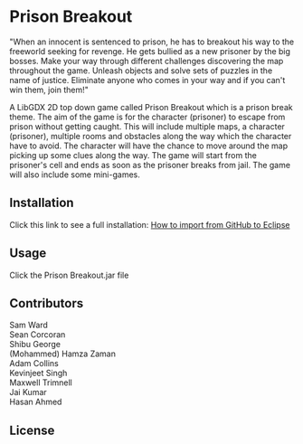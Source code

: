# Prison Breakout

"When an innocent is sentenced to prison, he has to breakout his way to the freeworld seeking for revenge. He gets bullied as a new prisoner by the big bosses. Make your way through different challenges discovering the map throughout the game. Unleash objects and solve sets of puzzles in the name of justice. Eliminate anyone who comes in your way and if you can't win them, join them!"

A LibGDX 2D top down game called Prison Breakout which is a prison break theme. The aim of the game is for the character (prisoner) to escape from prison without getting caught. This will include multiple maps, a character (prisoner), multiple rooms and obstacles along the way which the character have to avoid. The character will have the chance to move around the map picking up some clues along the way. The game will start from the prisoner's cell and ends as soon as the prisoner breaks from jail. The game will also include some mini-games.

## Installation

Click this link to see a full installation: [How to import from GitHub to Eclipse](https://github.com/zamanmh1/g10project/wiki/How-to-import-from-Git-to-Eclipse)


## Usage

Click the Prison Breakout.jar file

## Contributors

Sam Ward <br/>
Sean Corcoran <br/>
Shibu George <br/>
(Mohammed) Hamza Zaman <br/>
Adam Collins <br/>
Kevinjeet Singh <br/>
Maxwell Trimnell <br/>
Jai Kumar <br/>
Hasan Ahmed <br/>

## License

